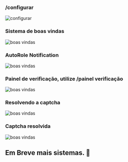 ### /configurar

<img align="center" alt="configurar" src="https://media.discordapp.net/attachments/616321557215838240/1059640358218240022/configurar.PNG"/>

### Sistema de boas vindas

<img align="center" alt="boas vindas" src="https://media.discordapp.net/attachments/616321557215838240/1059640356431478794/Boas_Vindas.PNG?width=647&height=480"/>
</div>

### AutoRole Notification

<img align="center" alt="boas vindas" src="https://cdn.discordapp.com/attachments/616321557215838240/1059640355659714711/Auto_Role.PNG"/>
</div>

### Painel de verificação, utilize /painel verificação

<img align="center" alt="boas vindas" src="https://media.discordapp.net/attachments/616321557215838240/1059640357832359976/Painel_Verify.PNG"/>
</div>

### Resolvendo a captcha

<img align="center" alt="boas vindas" src="https://media.discordapp.net/attachments/616321557215838240/1059640357274533998/Verificando.PNG"/>
</div>

### Captcha resolvida

<img align="center" alt="boas vindas" src="https://media.discordapp.net/attachments/616321557215838240/1059643023673266298/Verificado.PNG"/>
</div>

## Em Breve mais sistemas. 🎇
